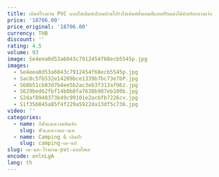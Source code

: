 ```yaml
---
title: เต๊นท์โรงแรม PVC แบบใสเต๊นท์เป่าลมบ้านโปร่งใสเต้นท์ตั้งแคมป์แบบปรับแต่งได้สำหรับกลางแจ้ง
price: '18706.00'
price_original: '18706.00'
currency: THB
discount: ''
rating: 4.5
volume: 93
image: Se4eea0d53a6043c7912454f68ecb5545p.jpg
images:
  - Se4eea0d53a6043c7912454f68ecb5545p.jpg
  - Sac8c5fb532e14289bce1339b7bc73e7bP.jpg
  - S60b51cb83d7b4ee5b2ac3eb3f313af96z.jpg
  - S629bed62fbf14b0b8fa7638b987eb180b.jpg
  - S2daf8948373b49c99101e2acbfb7226cv.jpg
  - S1f356045a85f4f229a5922da13df5c736.jpg
video: ''
categories:
  - name: กีฬาและความบันเทิง
    slug: ฬาและความบ-นเท
  - name: Camping & เดินป่า
    slug: camping-เด-นป
slug: เต-นท-โรงแรม-pvc-แบบใสเต
encode: onlnLgA
lang: th
---
```

  